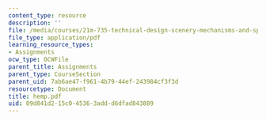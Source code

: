 ```yaml
---
content_type: resource
description: ''
file: /media/courses/21m-735-technical-design-scenery-mechanisms-and-special-effects-spring-2004/09d841d215c045363addd6dfad843889_hemp.pdf
file_type: application/pdf
learning_resource_types:
- Assignments
ocw_type: OCWFile
parent_title: Assignments
parent_type: CourseSection
parent_uid: 7ab6ae47-f961-4b79-44ef-243984cf3f3d
resourcetype: Document
title: hemp.pdf
uid: 09d841d2-15c0-4536-3add-d6dfad843889
---
```

